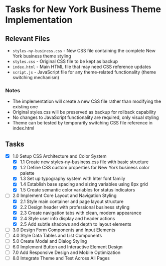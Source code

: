 # Tasks for New York Business Theme Implementation

## Relevant Files

- `styles-ny-business.css` - New CSS file containing the complete New York business theme styling
- `styles.css` - Original CSS file to be kept as backup  
- `index.html` - Main HTML file that may need CSS reference updates
- `script.js` - JavaScript file for any theme-related functionality (theme switching mechanism)

### Notes

- The implementation will create a new CSS file rather than modifying the existing one
- Original styles.css will be preserved as backup for rollback capability
- No changes to JavaScript functionality are required, only visual styling
- Theme can be tested by temporarily switching CSS file reference in index.html

## Tasks

- [x] 1.0 Setup CSS Architecture and Color System
  - [x] 1.1 Create new styles-ny-business.css file with basic structure
  - [x] 1.2 Define CSS custom properties for New York business color palette
  - [x] 1.3 Set up typography system with Inter font family
  - [x] 1.4 Establish base spacing and sizing variables using 8px grid
  - [x] 1.5 Create semantic color variables for status indicators
- [ ] 2.0 Implement Core Layout and Navigation Styling
  - [x] 2.1 Style main container and page layout structure
  - [x] 2.2 Design header with professional business styling
  - [x] 2.3 Create navigation tabs with clean, modern appearance
  - [x] 2.4 Style user info display and header actions
  - [x] 2.5 Add subtle shadows and depth to layout elements  
- [ ] 3.0 Design Form Components and Input Elements
- [ ] 4.0 Style Data Tables and List Components
- [ ] 5.0 Create Modal and Dialog Styling
- [ ] 6.0 Implement Button and Interactive Element Design
- [ ] 7.0 Add Responsive Design and Mobile Optimization
- [ ] 8.0 Integrate Theme and Test Across All Pages